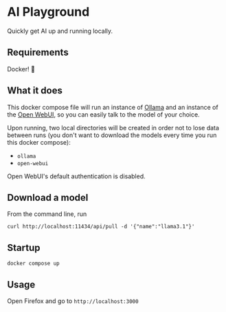 # AI Playground

Quickly get AI up and running locally.

## Requirements

Docker! :rocket:

## What it does

This docker compose file will run an instance of [Ollama](https://ollama.com/) and an instance of the 
[Open WebUI](https://docs.openwebui.com/), so you can easily talk to the model of your choice.

Upon running, two local directories will be created in order not to lose data between runs (you don't
want to download the models every time you run this docker compose):

* `ollama`
* `open-webui`

Open WebUI's default authentication is disabled.

## Download a model

From the command line, run
```
curl http://localhost:11434/api/pull -d '{"name":"llama3.1"}'
```

## Startup

```
docker compose up
```

## Usage

Open Firefox and go to `http://localhost:3000`